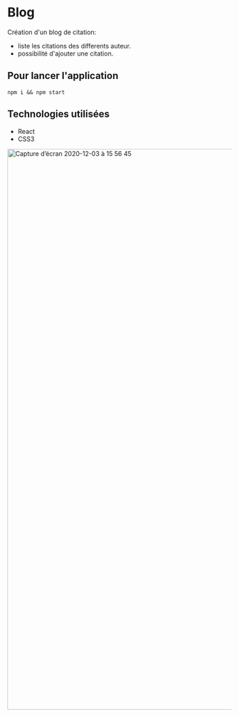 # Blog
Création d'un blog de citation:
- liste les citations des differents auteur.
- possibilité d'ajouter une citation.

## Pour lancer l'application
`npm i && npm start` 

## Technologies utilisées
* React
* CSS3

<img width="1260" alt="Capture d’écran 2020-12-03 à 15 56 45" src="https://user-images.githubusercontent.com/48442944/101045615-b6916500-3580-11eb-97b4-a94ee0983cbe.png">
